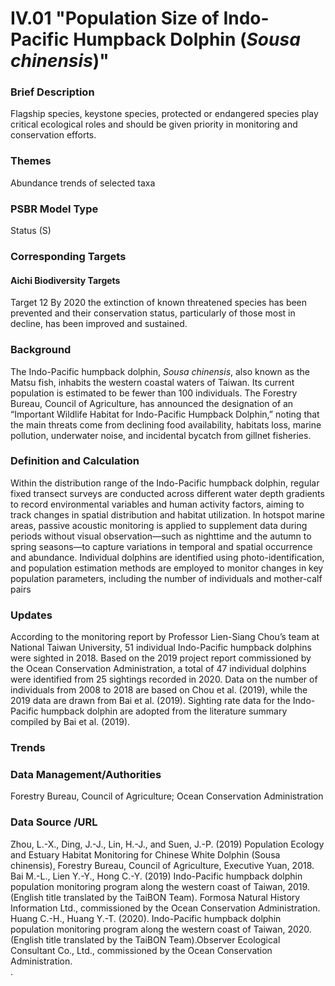 # IV.01 "Population Size of Indo-Pacific Humpback Dolphin (*Sousa chinensis*)"

<script type="text/javascript" src="http://cdn.mathjax.org/mathjax/latest/MathJax.js?config=TeX-AMS-MML_HTMLorMML"></script>

### Brief Description
Flagship species, keystone species, protected or endangered species play critical ecological roles and should be given priority in monitoring and conservation efforts.
### Themes
Abundance trends of selected taxa
### PSBR Model Type
Status (S)
### Corresponding Targets
#### Aichi Biodiversity Targets
Target 12 By 2020 the extinction of known threatened species has been prevented and their conservation status, particularly of those most in decline, has been improved and sustained.
### Background
The Indo-Pacific humpback dolphin, *Sousa chinensis*, also known as the Matsu fish, inhabits the western coastal waters of Taiwan. Its current population is estimated to be fewer than 100 individuals. The Forestry Bureau, Council of Agriculture, has announced the designation of an “Important Wildlife Habitat for Indo-Pacific Humpback Dolphin,” noting that the main threats come from declining food availability, habitats loss, marine pollution, underwater noise, and incidental bycatch from gillnet fisheries.
### Definition and Calculation
Within the distribution range of the Indo-Pacific humpback dolphin, regular fixed transect surveys are conducted across different water depth gradients to record environmental variables and human activity factors, aiming to track changes in spatial distribution and habitat utilization. In hotspot marine areas, passive acoustic monitoring is applied to supplement data during periods without visual observation—such as nighttime and the autumn to spring seasons—to capture variations in temporal and spatial occurrence and abundance. Individual dolphins are identified using photo-identification, and population estimation methods are employed to monitor changes in key population parameters, including the number of individuals and mother-calf pairs
### Updates
According to the monitoring report by Professor Lien-Siang Chou’s team at National Taiwan University, 51 individual Indo-Pacific humpback dolphins were sighted in 2018. Based on the 2019 project report commissioned by the Ocean Conservation Administration, a total of 47 individual dolphins were identified from 25 sightings recorded in 2020. Data on the number of individuals from 2008 to 2018 are based on Chou et al. (2019), while the 2019 data are drawn from Bai et al. (2019). Sighting rate data for the Indo-Pacific humpback dolphin are adopted from the literature summary compiled by Bai et al. (2019).
### Trends
### Data Management/Authorities
Forestry Bureau, Council of Agriculture; Ocean Conservation Administration
### Data Source /URL
Zhou, L.-X., Ding, J.-J., Lin, H.-J., and Suen, J.-P. (2019) Population Ecology and Estuary Habitat Monitoring for Chinese White Dolphin (Sousa chinensis), Forestry Bureau, Council of Agriculture, Executive Yuan, 2018.<br> Bai M.-L., Lien Y.-Y., Hong C.-Y. (2019) Indo-Pacific humpback dolphin population monitoring program along the western coast of Taiwan, 2019. (English title translated by the TaiBON Team). Formosa Natural History Information Ltd., commissioned by the Ocean Conservation Administration.<br> Huang C.-H., Huang Y.-T. (2020). Indo-Pacific humpback dolphin population monitoring program along the western coast of Taiwan, 2020. (English title translated by the TaiBON Team).Observer Ecological Consultant Co., Ltd.​, commissioned by the Ocean Conservation Administration.<br>.
